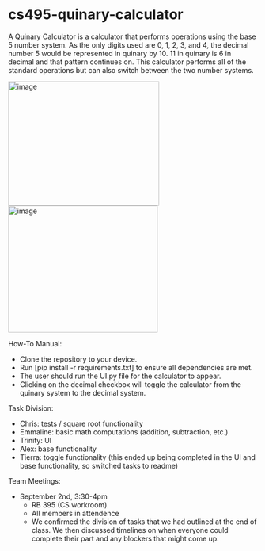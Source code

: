 # cs495-quinary-calculator

A Quinary Calculator is a calculator that performs operations using the base 5 number system. As the only digits used are 0, 1, 2, 3, and 4, the decimal number 5 would be represented in quinary by 10. 11 in quinary is 6 in decimal and that pattern continues on. This calculator performs all of the standard operations but can also switch between the two number systems.

<img width="305" height="251" alt="image" src="https://github.com/user-attachments/assets/5e6a69a0-8340-4c24-943a-5e9f3b2b8cb9" />
<img width="302" height="256" alt="image" src="https://github.com/user-attachments/assets/8b25fde3-595b-4918-8de8-95c4bfecf4fa" />

How-To Manual:
- Clone the repository to your device.
- Run [pip install -r requirements.txt] to ensure all dependencies are met.
- The user should run the UI.py file for the calculator to appear.
- Clicking on the decimal checkbox will toggle the calculator from the quinary system to the decimal system.

Task Division:
- Chris: tests / square root functionality 
- Emmaline: basic math computations (addition, subtraction, etc.)
- Trinity: UI
- Alex: base functionality
- Tierra: toggle functionality (this ended up being completed in the UI and base functionality, so switched tasks to readme)

Team Meetings:
- September 2nd, 3:30-4pm
  - RB 395 (CS workroom)
  - All members in attendence
  - We confirmed the division of tasks that we had outlined at the end of class. We then discussed timelines on when everyone could complete their part and any blockers that might come up.

